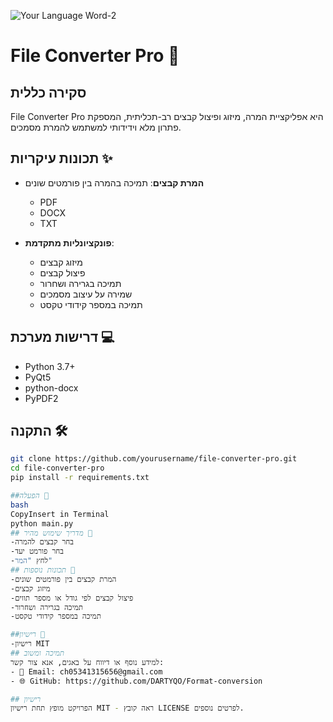 ![Your Language Word-2](https://github.com/user-attachments/assets/5f001d9a-4c75-4d83-8493-846eec8717cd)
# File Converter Pro 🔄

## סקירה כללית
File Converter Pro היא אפליקציית המרה, מיזוג ופיצול קבצים רב-תכליתית, המספקת פתרון מלא וידידותי למשתמש להמרת מסמכים.

## תכונות עיקריות ✨
- **המרת קבצים**: תמיכה בהמרה בין פורמטים שונים
  * PDF
  * DOCX
  * TXT


- **פונקציונליות מתקדמת**:
  * מיזוג קבצים
  * פיצול קבצים
  * תמיכה בגרירה ושחרור
  * שמירה על עיצוב מסמכים
  * תמיכה במספר קידודי טקסט

## דרישות מערכת 💻
- Python 3.7+
- PyQt5
- python-docx
- PyPDF2

## התקנה 🛠️
```bash
git clone https://github.com/yourusername/file-converter-pro.git
cd file-converter-pro
pip install -r requirements.txt

##הפעלה 🚀
bash
CopyInsert in Terminal
python main.py
## מדריך שימוש מהיר 📘
-בחר קבצים להמרה
-בחר פורמט יעד
-לחץ "המר"
## תכונות נוספות 🔧
-המרת קבצים בין פורמטים שונים
-מיזוג קבצים
-פיצול קבצים לפי גודל או מספר תווים
-תמיכה בגרירה ושחרור
-תמיכה במספר קידודי טקסט

##רישיון 📄
-רישיון MIT
## תמיכה ומשוב
למידע נוסף או דיווח על באגים, אנא צור קשר:
- 📧 Email: ch05341315656@gmail.com
- 🌐 GitHub: https://github.com/DARTYQO/Format-conversion

## רישיון
הפרויקט מופץ תחת רישיון MIT - ראה קובץ LICENSE לפרטים נוספים.
